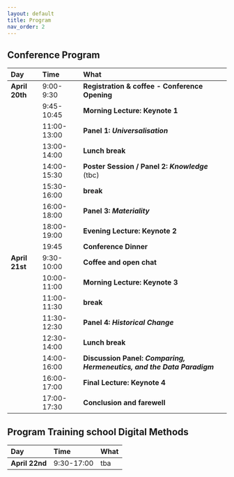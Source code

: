 ```yaml
---
layout: default
title: Program
nav_order: 2
---
```


## Conference Program

| Day       | Time | What                                     |
|:----------|:-----------|:-----------------------------------------|
| **April 20th** | 9:00-9:30 | **Registration & coffee - Conference Opening** |
| | 9:45-10:45 | **Morning Lecture: Keynote 1** |
| | 11:00-13:00 | **Panel 1: _Universalisation_** <br> |
| | 13:00-14:00 | **Lunch break** |
| | 14:00-15:30 | **Poster Session / Panel 2: _Knowledge_** (tbc) <br> |
| | 15:30-16:00 | **break** <br> |
| | 16:00-18:00 | **Panel 3: _Materiality_** <br> |
| | 18:00-19:00 | **Evening Lecture: Keynote 2** <br> |
| | 19:45 | **Conference Dinner** |
| **April 21st** | 9:30-10:00 | **Coffee and open chat** |
| | 10:00-11:00 | **Morning Lecture: Keynote 3** |
| | 11:00-11:30 | **break** |
| | 11:30-12:30 | **Panel 4: _Historical Change_** <br> |
| | 12:30-14:00 | **Lunch break** <br> |
| | 14:00-16:00 | **Discussion Panel: _Comparing, Hermeneutics, and the Data Paradigm_** <br> |
| | 16:00-17:00 | **Final Lecture: Keynote 4** <br> |
| | 17:00-17:30 | **Conclusion and farewell** |


## Program Training school Digital Methods

| Day       | Time | What                                     |
|:----------|:-----------|:-----------------------------------------|
| **April 22nd** | 9:30-17:00 | tba |


